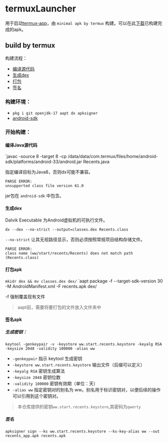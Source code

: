 # termuxLauncher

用于启动[termux-app](https://github.com/termux/termux-app)，由 `minimal apk by termux` 构建。可以在此[下载](https://github.com/wwbcici/recents/releases)已构建完成的apk。

## build by termux

构建流程：
- [编译源代码](#编译Java源代码)
- [生成dex](#生成dex)
- [打包](#打包apk)
- [签名](#签名apk)

### 构建环境：
- `pkg i git openjdk-17 aapt dx apksigner`
- [android-sdk](https://github.com/AndroidIDEOfficial/androidide-tools/releases/tag/sdk)

### 开始构建：

#### 编译Java源代码

`javac -source 8 -target 8 -cp /data/data/com.termux/files/home/android-sdk/platforms/android-33/android.jar Recents.java

指定编译目标为Java8，否则dx可能不兼容。
```err
PARSE ERROR:
unsupported class file version 61.0
```

jar包在 `android-sdk` 中包含。

#### 生成dex

Dalvik Executable 为Android虚拟机的可执行文件。

`dx --dex --no-strict --output=classes.dex Recents.class`

`--no-strict` 让其无视路径显示，否则必须按照常规项目结构存储文件。
```
PARSE ERROR:
class name (ww/start/recents/Recents) does not match path (Recents.class)
```

#### 打包apk

`mkidr dex && mv classes.dex dex/`
`aapt package -f  --target-sdk-version 30 -M AndroidManifest.xml  -F recents.apk dex/

-f 强制覆盖现有文件

> aapt前，需要将要打包的文件放入文件夹中

#### 签名apk

##### 生成密钥：
`keytool -genkeypair -v -keystore ww.start.recents.keystore -keyalg RSA -keysize 2048 -validity 100000 -alias ww`

- `-genkeypair` 指示 keytool 生成密钥
- `-keystore ww.start.recents.keystore` 输出文件（后缀可以定义）
- `-keyalg RSA` 密钥生成算法
- `-keysize 2048` 密钥位数
- `-validity 100000`  密钥有效期（单位：天）
- `-alias ww` 指定密钥对的别名为 ww。别名用于标识密钥对，以便后续的操作可以引用到这个密钥对。

> 本仓库提供的密钥`ww.start.recents.keystore`,其密码为`qwerty`

##### 签名
`apksigner sign --ks ww.start.recents.keystore --ks-key-alias ww --out recents_app.apk recents.apk`

